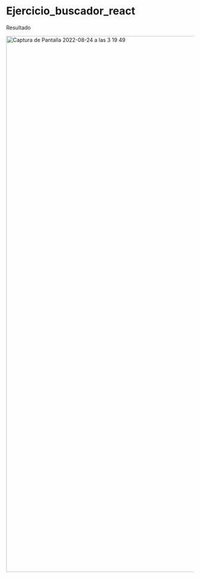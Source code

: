 # Ejercicio_buscador_react

Resultado

<img width="1435" alt="Captura de Pantalla 2022-08-24 a las 3 19 49" src="https://user-images.githubusercontent.com/108528939/186298058-7309c32e-5044-44ee-836c-bbc80b801467.png">
